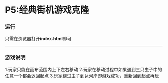 # P5:经典街机游戏克隆

### 运行
只需在浏览器打开**index.html**即可

***

### 游戏说明
1.玩家只能在画布范围内上下左右移动
2.玩家在移动过程中如果遇到三只虫子中的任意一个都会返回起点
3.玩家绕过虫子到达河岸即游戏成功，重新回到起点再玩
